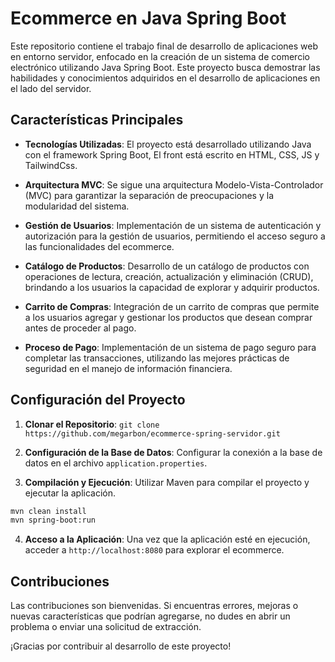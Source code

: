 # Ecommerce en Java Spring Boot

Este repositorio contiene el trabajo final de desarrollo de aplicaciones web en entorno servidor, enfocado en la creación de un sistema de comercio electrónico utilizando Java Spring Boot. Este proyecto busca demostrar las habilidades y conocimientos adquiridos en el desarrollo de aplicaciones en el lado del servidor.

## Características Principales

- **Tecnologías Utilizadas**: El proyecto está desarrollado utilizando Java con el framework Spring Boot, El front está escrito en HTML, CSS, JS y TailwindCss.

- **Arquitectura MVC**: Se sigue una arquitectura Modelo-Vista-Controlador (MVC) para garantizar la separación de preocupaciones y la modularidad del sistema.

- **Gestión de Usuarios**: Implementación de un sistema de autenticación y autorización para la gestión de usuarios, permitiendo el acceso seguro a las funcionalidades del ecommerce.

- **Catálogo de Productos**: Desarrollo de un catálogo de productos con operaciones de lectura, creación, actualización y eliminación (CRUD), brindando a los usuarios la capacidad de explorar y adquirir productos.

- **Carrito de Compras**: Integración de un carrito de compras que permite a los usuarios agregar y gestionar los productos que desean comprar antes de proceder al pago.

- **Proceso de Pago**: Implementación de un sistema de pago seguro para completar las transacciones, utilizando las mejores prácticas de seguridad en el manejo de información financiera.

## Configuración del Proyecto

1. **Clonar el Repositorio**: `git clone https://github.com/megarbon/ecommerce-spring-servidor.git`

2. **Configuración de la Base de Datos**: Configurar la conexión a la base de datos en el archivo `application.properties`.

3. **Compilación y Ejecución**: Utilizar Maven para compilar el proyecto y ejecutar la aplicación.

```bash
mvn clean install
mvn spring-boot:run
```

4. **Acceso a la Aplicación**: Una vez que la aplicación esté en ejecución, acceder a `http://localhost:8080` para explorar el ecommerce.

## Contribuciones

Las contribuciones son bienvenidas. Si encuentras errores, mejoras o nuevas características que podrían agregarse, no dudes en abrir un problema o enviar una solicitud de extracción.

¡Gracias por contribuir al desarrollo de este proyecto!
